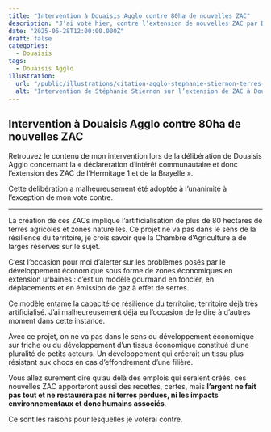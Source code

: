```yaml
---
title: "Intervention à Douaisis Agglo contre 80ha de nouvelles ZAC"
description: "J’ai voté hier, contre l’extension de nouvelles ZAC par Douaisis Agglo sur 80 hectares de terres arables."
date: "2025-06-28T12:00:00.000Z"
draft: false
categories:
  - Douaisis
tags:
  - Douaisis Agglo
illustration:
  url: "/public/illustrations/citation-agglo-stephanie-stiernon-terres-agricoles.jpg"
  alt: "Intervention de Stéphanie Stiernon sur l’extension de ZAC à Douaisis Agglo"
---
```


## Intervention à Douaisis Agglo contre 80ha de nouvelles ZAC

Retrouvez le contenu de mon intervention lors de la délibération de Douaisis Agglo concernant la « déclareration d’intérêt communautaire et donc l’extension des ZAC de l’Hermitage 1 et de la Brayelle ».

Cette délibération a malheureusement été adoptée à l’unanimité à l’exception de mon vote contre.

---

La création de ces ZACs implique l’artificialisation de plus de 80 hectares de terres agricoles et zones naturelles. Ce projet ne va pas dans le sens de la résilience du territoire, je crois savoir que la Chambre d’Agriculture a de larges réserves sur le sujet.

C’est l’occasion pour moi d’alerter sur les problèmes posés par le développement économique sous forme de zones économiques en extension urbaines : c’est un modèle gourmand en foncier, en déplacements et en émission de gaz à effet de serres.

Ce modèle entame la capacité de résilience du territoire; territoire déjà très artificialisé. J’ai malheureusement déjà eu l’occasion de le dire à d’autres moment dans cette instance.

Avec ce projet, on ne va pas dans le sens du développement économique sur friche ou du développement d’un tissus économique constitué d’une pluralité de petits acteurs. Un développement qui créerait un tissu plus résistant aux chocs en cas d’effondrement d’une filière.

Vous allez surement dire qu’au delà des emplois qui seraient créés, ces nouvelles ZAC apporteront aussi des recettes, certes, mais **l’argent ne fait pas tout et ne restaurera pas ni terres perdues, ni les impacts environnementaux et donc humains associés**.

Ce sont les raisons pour lesquelles je voterai contre.
